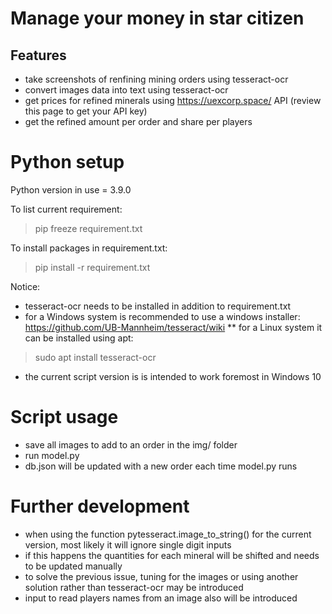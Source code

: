 # Manage your money in star citizen
## Features
* take screenshots of renfining mining orders using tesseract-ocr
* convert images data into text using tesseract-ocr
* get prices for refined minerals using https://uexcorp.space/ API (review this page to get your API key)
* get the refined amount per order and share per players

# Python setup
Python version in use = 3.9.0

To list current requirement:
> pip freeze requirement.txt

To install packages in requirement.txt:
> pip install -r requirement.txt

Notice:
* tesseract-ocr needs to be installed in addition to requirement.txt
* for a Windows system is recommended to use a windows installer:
https://github.com/UB-Mannheim/tesseract/wiki
** for a Linux system it can be installed using apt:
> sudo apt install tesseract-ocr
* the current script version is is intended to work foremost in Windows 10

# Script usage
* save all images to add to an order in the img/ folder
* run model.py
* db.json will be updated with a new order each time model.py runs

# Further development
* when using the function pytesseract.image_to_string() for the current version, most likely it will ignore single digit inputs
* if this happens the quantities for each mineral will be shifted and needs to be updated manually
* to solve the previous issue, tuning for the images or using another solution rather than tesseract-ocr may be introduced
* input to read players names from an image also will be introduced
